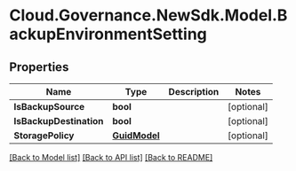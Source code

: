 # Cloud.Governance.NewSdk.Model.BackupEnvironmentSetting
## Properties

Name | Type | Description | Notes
------------ | ------------- | ------------- | -------------
**IsBackupSource** | **bool** |  | [optional] 
**IsBackupDestination** | **bool** |  | [optional] 
**StoragePolicy** | [**GuidModel**](GuidModel.md) |  | [optional] 

[[Back to Model list]](../README.md#documentation-for-models) [[Back to API list]](../README.md#documentation-for-api-endpoints) [[Back to README]](../README.md)

